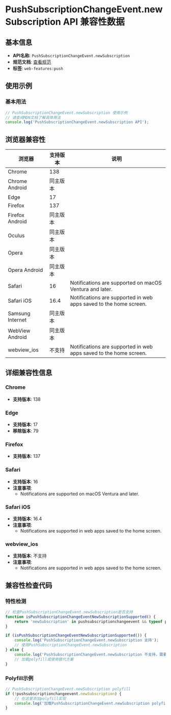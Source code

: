 # PushSubscriptionChangeEvent.newSubscription API 兼容性数据

## 基本信息

- **API名称**: `PushSubscriptionChangeEvent.newSubscription`
- **规范文档**: [查看规范](https://w3c.github.io/push-api/#dom-pushsubscriptionchangeevent-newsubscription)
- **标签**: `web-features:push`

## 使用示例

### 基本用法

```javascript
// PushSubscriptionChangeEvent.newSubscription 使用示例
// 请查阅MDN文档了解具体用法
console.log('PushSubscriptionChangeEvent.newSubscription API');
```

## 浏览器兼容性

| 浏览器 | 支持版本 | 说明 |
|--------|----------|------|
| Chrome | 138 |  |
| Chrome Android | 同主版本 |  |
| Edge | 17 |  |
| Firefox | 137 |  |
| Firefox Android | 同主版本 |  |
| Oculus | 同主版本 |  |
| Opera | 同主版本 |  |
| Opera Android | 同主版本 |  |
| Safari | 16 | Notifications are supported on macOS Ventura and later. |
| Safari iOS | 16.4 | Notifications are supported in web apps saved to the home screen. |
| Samsung Internet | 同主版本 |  |
| WebView Android | 同主版本 |  |
| webview_ios | 不支持 | Notifications are supported in web apps saved to the home screen. |

## 详细兼容性信息

### Chrome

- **支持版本**: 138

### Edge

- **支持版本**: 17
- **移除版本**: 79

### Firefox

- **支持版本**: 137

### Safari

- **支持版本**: 16
- **注意事项**:
  - Notifications are supported on macOS Ventura and later.

### Safari iOS

- **支持版本**: 16.4
- **注意事项**:
  - Notifications are supported in web apps saved to the home screen.

### webview_ios

- **支持版本**: 不支持
- **注意事项**:
  - Notifications are supported in web apps saved to the home screen.

## 兼容性检查代码

### 特性检测

```javascript
// 检查PushSubscriptionChangeEvent.newSubscription是否支持
function isPushSubscriptionChangeEventNewSubscriptionSupported() {
    return 'newSubscription' in pushsubscriptionchangeevent && typeof pushsubscriptionchangeevent.newSubscription === 'function';
}

if (isPushSubscriptionChangeEventNewSubscriptionSupported()) {
    console.log('PushSubscriptionChangeEvent.newSubscription 支持');
    // 使用PushSubscriptionChangeEvent.newSubscription
} else {
    console.log('PushSubscriptionChangeEvent.newSubscription 不支持，需要polyfill');
    // 加载polyfill或使用替代方案
}
```

### Polyfill示例

```javascript
// PushSubscriptionChangeEvent.newSubscription polyfill
if (!pushsubscriptionchangeevent.newSubscription) {
    // 在这里添加polyfill实现
    console.log('加载PushSubscriptionChangeEvent.newSubscription polyfill');
}
```

